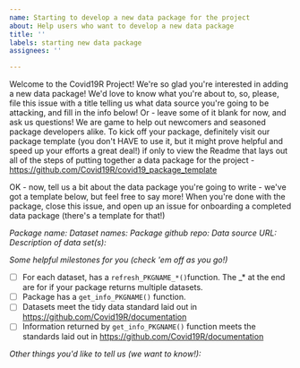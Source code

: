 ```yaml
---
name: Starting to develop a new data package for the project
about: Help users who want to develop a new data package
title: ''
labels: starting new data package
assignees: ''

---
```


Welcome to the Covid19R Project! We're so glad you're interested in adding a new data package! We'd love to know what you're about to, so, please, file this issue with a title telling us what data source you're going to be attacking, and fill in the info below! Or - leave some of it blank for now, and ask us questions! We are  game to help out newcomers and seasoned package developers alike. To kick off your package, definitely visit our package template (you don't HAVE to use it, but it might prove helpful and speed up your efforts a great deal!) if only to view the Readme that lays out all of the steps of putting together a data package for the project - https://github.com/Covid19R/covid19_package_template

OK - now, tell us a bit about the data package you're going to write - we've got a template below, but feel free to say more! When you're done with the package, close this issue, and open up an issue for onboarding a completed data package (there's a template for that!)

*Package name:*
*Dataset names:*
*Package github repo:*
*Data source URL:*
*Description of data set(s):*

*Some helpful milestones for you (check 'em off as you go!)*
- [ ] For each dataset, has a `refresh_PKGNAME_*()`function. The _* at the end are for if your package returns multiple datasets.
- [ ] Package has a `get_info_PKGNAME()` function.
- [ ] Datasets meet the tidy data standard laid out in https://github.com/Covid19R/documentation
- [ ] Information returned by `get_info_PKGNAME()` function meets the standards laid out in https://github.com/Covid19R/documentation

*Other things you'd like to tell us (we want to know!):*
